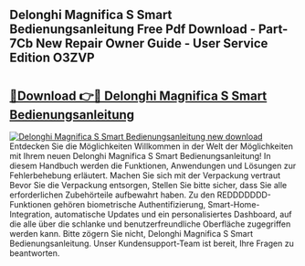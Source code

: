 ## Delonghi Magnifica S Smart Bedienungsanleitung Free Pdf Download - Part-7Cb New Repair Owner Guide - User Service Edition O3ZVP

# <h2><a href="http://df3e9t.blite.top/?on=Delonghi+Magnifica+S+Smart+Bedienungsanleitung">🔗Download 👉🔴 Delonghi Magnifica S Smart Bedienungsanleitung</a></h2>

[![Delonghi Magnifica S Smart Bedienungsanleitung new download](https://i.imgur.com/lujVjoI.png)](http://df3e9t.blite.top/?on=Delonghi+Magnifica+S+Smart+Bedienungsanleitung)
Entdecken Sie die Möglichkeiten Willkommen in der Welt der Möglichkeiten mit Ihrem neuen Delonghi Magnifica S Smart Bedienungsanleitung! In diesem Handbuch werden die Funktionen, Anwendungen und Lösungen zur Fehlerbehebung erläutert. Machen Sie sich mit der Verpackung vertraut Bevor Sie die Verpackung entsorgen, Stellen Sie bitte sicher, dass Sie alle erforderlichen Zubehörteile aufbewahrt haben. Zu den REDDDDDDD-Funktionen gehören biometrische Authentifizierung, Smart-Home-Integration, automatische Updates und ein personalisiertes Dashboard, auf die alle über die schlanke und benutzerfreundliche Oberfläche zugegriffen werden kann. Bitte zögern Sie nicht, Delonghi Magnifica S Smart Bedienungsanleitung. Unser Kundensupport-Team ist bereit, Ihre Fragen zu beantworten.
